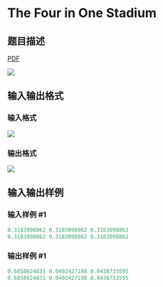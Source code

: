 # The Four in One Stadium

## 题目描述

[problemUrl]: https://uva.onlinejudge.org/index.php?option=com_onlinejudge&Itemid=8&category=15&page=show_problem&problem=1263

[PDF](https://uva.onlinejudge.org/external/103/p10322.pdf)

![](https://cdn.luogu.com.cn/upload/vjudge_pic/UVA10322/ea5a6ed419675574ee5f5ebab18c6227c3d8a814.png)

## 输入输出格式

### 输入格式

![](https://cdn.luogu.com.cn/upload/vjudge_pic/UVA10322/8138dfb9c492de3caea22ead3def9eb525557236.png)

### 输出格式

![](https://cdn.luogu.com.cn/upload/vjudge_pic/UVA10322/7d4a704c6697e9fb43eeda6db25d6c7695fe7f54.png)

## 输入输出样例

### 输入样例 #1

```cpp
0.3183098862 0.3183098862 0.3183098862
0.3183098862 0.3183098862 0.3183098862
```


### 输出样例 #1

```cpp
0.6858624831 0.0492427108 0.0438733595
0.6858624831 0.0492427108 0.0438733595
```


